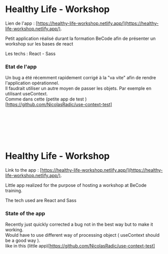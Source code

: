 # Healthy Life - Workshop

Lien de l'app : [https://healthy-life-workshop.netlify.app/](https://healthy-life-workshop.netlify.app/).

Petit application réalisé durant la formation BeCode afin de présenter un workshop sur les bases de react

Les techs : React - Sass

### Etat de l'app

Un bug a été récemment rapidement corrigé à la "va vite" afin de rendre l'application opérationnel.<br >
Il faudrait utiliser un autre moyen de passer les objets. Par exemple en utilisant useContext.<br >
Comme dans cette (petite app de test )[https://github.com/NicolasRadic/use-context-test]

<br>
<br>
<br>
<br>
<br>

# Healthy Life - Workshop

Link to the app : [https://healthy-life-workshop.netlify.app/](https://healthy-life-workshop.netlify.app/).

Little app realized for the purpose of hosting a workshop at BeCode training.

The tech used are React and Sass

### State of the app

Recently just quickly corrected a bug not in the best way but to make it working.<br >
Would have to use different way of processing object ( useContext should be a good way ).<br >
like in this (little app)[https://github.com/NicolasRadic/use-context-test]
